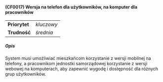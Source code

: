 #### (CF0017) Wersja na telefon dla użytkowników, na komputer dla pracowników

|               |            |
|---------------|------------|
| **Priorytet** | _kluczowy_ |
| **Trudność**  | _średnia_  |

##### Opis

System musi umożliwiać mieszkańcom korzystanie z wersji mobilnej na telefony, a pracownikom jednostki samorządowej korzystanie z wersji webowej na komputerach, aby zapewnić wygodę i dostępność dla różnych grup użytkowników.
